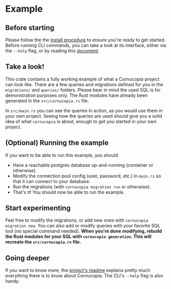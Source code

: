 # Example
## Before starting
Please follow the the [install procedure](../../README.md#install) to ensure you're ready to get started. Before running CLI commands, you can take a look at its interface, either via the `--help` flag, or by reading this [document](../../cli.md).

## Take a look!
This crate contains a fully working example of what a Cornucopia project can look like. There are a few queries and migrations defined for you in the `migrations/` and `queries/` folders. Please bear in mind the used SQL is for demonstration purposes only.
The Rust modules have already been generated in the `src/cornucopia.rs` file. 

In `src/main.rs` you can see the queries in action, as you would use them in your own project. Seeing how the queries are used should give you a solid idea of what `cornucopia` is about, enough to get you started in your own project.
## (Optional) Running the example
If you want to be able to run this example, you should
* Have a reachable postgres database up-and-running (container or otherwise).
* Modify the connection pool config (user, password, etc.) in `main.rs` so that it can connect to your database.
* Run the migrations (with `cornucopia migration run` or otherwise).
* That's it! You should now be able to run the example.

## Start experimenting
Feel free to modify the migrations, or add new ones with `cornucopia migration new`. You can also add or modify queries with your favorite SQL tool (no special command needed). **When you're done modifying, rebuild the Rust modules for your SQL with `cornucopia generation`. This will recreate the `src/cornucopia.rs` file.**

## Going deeper
If you want to know more, the [project's readme](../../README.md) explains pretty much everything there is to know about Cornucopia. The CLI's `--help` flag is also handy.